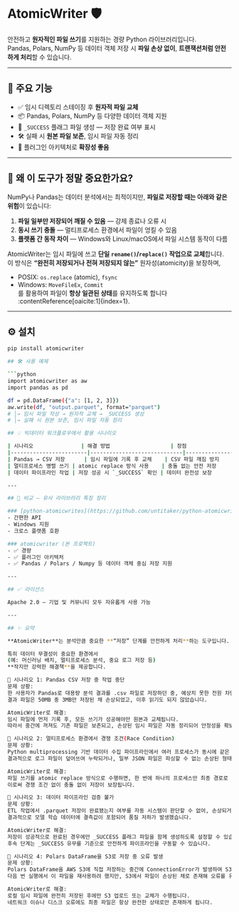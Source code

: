 # AtomicWriter 🛡️

안전하고 **원자적인 파일 쓰기**를 지원하는 경량 Python 라이브러리입니다.  
Pandas, Polars, NumPy 등 데이터 객체 저장 시 **파일 손상 없이**, **트랜잭션처럼 안전하게 처리**할 수 있습니다.

---

## 🌟 주요 기능

- ✅ 임시 디렉토리 스테이징 후 **원자적 파일 교체**  
- 📦 Pandas, Polars, NumPy 등 다양한 데이터 객체 지원  
- 📍 `_SUCCESS` 플래그 파일 생성 — 저장 완료 여부 표시  
- 🛠 실패 시 **원본 파일 보존**, 임시 파일 자동 정리  
- 🧩 플러그인 아키텍처로 **확장성 좋음**

---

## 🧠 왜 이 도구가 정말 중요한가요?

NumPy나 Pandas는 데이터 분석에서는 최적이지만, **파일로 저장할 때는 아래와 같은 위험**이 있습니다:

1. **파일 일부만 저장되어 깨질 수 있음** — 강제 종료나 오류 시
2. **동시 쓰기 충돌** — 멀티프로세스 환경에서 파일이 엉킬 수 있음
3. **플랫폼 간 동작 차이** — Windows와 Linux/macOS에서 파일 시스템 동작이 다름

AtomicWriter는 임시 파일에 쓰고 **단일 `rename()`/`replace()` 작업으로 교체**합니다.  
이 방식은 **“완전히 저장되거나 전혀 저장되지 않는”** 원자성(atomicity)을 보장하며,  
- POSIX: `os.replace` (atomic), `fsync`  
- Windows: `MoveFileEx`, `Commit`  
를 활용하여 파일이 **항상 일관된 상태**를 유지하도록 합니다 :contentReference[oaicite:1]{index=1}.

---

## ⚙️ 설치

```bash
pip install atomicwriter

## 🛠️ 사용 예제

```python
import atomicwriter as aw
import pandas as pd

df = pd.DataFrame({"a": [1, 2, 3]})
aw.write(df, "output.parquet", format="parquet")
# │→ 임시 파일 작성 → 원자적 교체 → _SUCCESS 생성
# │→ 실패 시 원본 보존, 임시 파일 자동 정리

## 💡 빅데이터 워크플로우에서 활용 시나리오

| 시나리오               | 해결 방법                   | 장점                    |
|------------------------|-----------------------------|-------------------------|
| Pandas → CSV 저장      | 임시 파일에 기록 후 교체    | CSV 파일 깨짐 방지      |
| 멀티프로세스 병렬 쓰기 | atomic replace 방식 사용    | 충돌 없는 안전 저장     |
| 데이터 파이프라인 작업 | 저장 성공 시 `_SUCCESS` 확인 | 데이터 완전성 보장      |

---

## 🔄 비교 – 유사 라이브러리 특징 정리

### [python-atomicwrites](https://github.com/untitaker/python-atomicwrites)
- 간편한 API
- Windows 지원
- 크로스 플랫폼 호환

### atomicwriter (본 프로젝트)
- ✅ 경량
- ✅ 플러그인 아키텍처
- ✅ Pandas / Polars / Numpy 등 데이터 객체 중심 저장 지원

---

## ✅ 라이선스

Apache 2.0 — 기업 및 커뮤니티 모두 자유롭게 사용 가능

---

## ✨ 요약

**AtomicWriter**는 분석만큼 중요한 **“저장” 단계를 안전하게 처리**하는 도구입니다.

특히 데이터 무결성이 중요한 환경에서  
(예: 머신러닝 배치, 멀티프로세스 분석, 중요 로그 저장 등)  
**작지만 강력한 해결책**을 제공합니다.

📘 시나리오 1: Pandas CSV 저장 중 작업 중단
문제 상황:
한 사용자가 Pandas로 대용량 분석 결과를 .csv 파일로 저장하던 중, 예상치 못한 전원 차단이나 커널 강제 종료가 발생했습니다.
결과 파일은 50MB 중 3MB만 저장된 채 손상되었고, 이후 읽기도 되지 않았습니다.

AtomicWriter로 해결:
임시 파일에 먼저 기록 후, 모든 쓰기가 성공해야만 원본과 교체됩니다.
따라서 중간에 꺼져도 기존 파일은 보존되고, 손상된 임시 파일은 자동 정리되어 안정성을 확보할 수 있습니다.

📘 시나리오 2: 멀티프로세스 환경에서 경쟁 조건(Race Condition)
문제 상황:
Python multiprocessing 기반 데이터 수집 파이프라인에서 여러 프로세스가 동시에 같은 파일을 저장하며 충돌이 발생했습니다.
결과적으로 로그 파일이 덮어쓰여 누락되거나, 일부 JSON 파일은 파싱할 수 없는 손상된 형태로 저장됐습니다.

AtomicWriter로 해결:
파일 쓰기를 atomic replace 방식으로 수행하면, 한 번에 하나의 프로세스만 최종 경로로 이동할 수 있습니다.
이로써 경쟁 조건 없이 충돌 없이 저장이 보장됩니다.

📘 시나리오 3: 데이터 파이프라인 검증 불가
문제 상황:
ETL 작업에서 .parquet 저장이 완료됐는지 여부를 자동 시스템이 판단할 수 없어, 손상되거나 미완성된 데이터를 다음 단계에서 그대로 사용했습니다.
결과적으로 모델 학습 데이터에 결측값이 포함되어 품질 저하가 발생했습니다.

AtomicWriter로 해결:
저장이 성공적으로 완료된 경우에만 _SUCCESS 플래그 파일을 함께 생성하도록 설정할 수 있습니다.
후속 단계는 _SUCCESS 유무를 기준으로 안전하게 파이프라인을 구동할 수 있습니다.

📘 시나리오 4: Polars DataFrame을 S3로 저장 중 오류 발생
문제 상황:
Polars DataFrame을 AWS S3에 직접 저장하는 중간에 ConnectionError가 발생하여 S3에는 부분적으로 깨진 .parquet 파일이 올라갔습니다.
다음 번 실행에서 이 파일을 재사용하려 했지만, S3에서 파일이 손상된 채로 존재해 오류를 유발했습니다.

AtomicWriter로 해결:
로컬 임시 파일에 완전히 저장된 후에만 S3 업로드 또는 교체가 수행됩니다.
네트워크 이슈나 디스크 오류에도 최종 파일은 항상 완전한 상태로만 존재하게 됩니다.